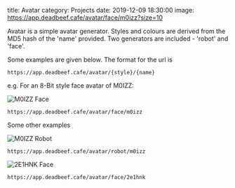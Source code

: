 title: Avatar
category: Projects
date: 2019-12-09 18:30:00
image: https://app.deadbeef.cafe/avatar/face/m0izz?size=10


Avatar is a simple avatar generator. Styles and colours are derived from the MD5 hash of the 'name' provided. Two generators are included - 'robot' and 'face'.

Some examples are given below. The format for the url is

`https://app.deadbeef.cafe/avatar/{style}/{name}`

e.g. For an 8-Bit style face avatar of M0IZZ:

![M0IZZ Face](https://app.deadbeef.cafe/avatar/face/m0izz "M0IZZ Face")

`https://app.deadbeef.cafe/avatar/face/m0izz`

Some other examples

![M0IZZ Robot](https://app.deadbeef.cafe/avatar/robot/m0izz "M0IZZ Robot")

`https://app.deadbeef.cafe/avatar/robot/m0izz`

![2E1HNK Face](https://app.deadbeef.cafe/avatar/face/2e1hnk "2E1HNK Robot")

`https://app.deadbeef.cafe/avatar/face/2e1hnk`
